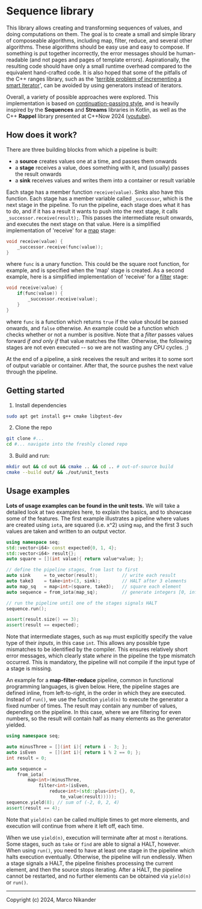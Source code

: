 # Sequence library

This library allows creating and transforming sequences of values, and doing computations on them.
The goal is to create a small and simple library of composeable algorithms, including map, filter, reduce, and several other algorithms.
These algorithms should be easy use and easy to compose.
If something is put together incorrectly, the error messages should be human-readable (and not pages and pages of template errors).
Aspirationally, the resulting code should have only a small runtime overhead compared to the equivalent hand-crafted code.
It is also hoped that some of the pitfalls of the C++ ranges library, such as the '[terrible problem of incrementing a smart iterator](https://www.fluentcpp.com/2019/02/12/the-terrible-problem-of-incrementing-a-smart-iterator/)', can be avoided by using generators instead of iterators.

Overall, a variety of possible approaches were explored.
This implementation is based on [continuation-passing style](https://en.wikipedia.org/wiki/Continuation-passing_style), and is heavily inspired by the **Sequences** and **Streams** libraries in Kotlin, as well as the C++ **Rappel** library presented at C++Now 2024 ([youtube](https://www.youtube.com/watch?v=itnyR9j8y6E)).

## How does it work?
There are three building blocks from which a pipeline is built:
- a **source** creates values one at a time, and passes them onwards
- a **stage** receives a value, does something with it, and (usually) passes the result onwards
- a **sink** receives values and writes them into a container or result variable

Each stage has a member function `receive(value)`.
Sinks also have this function.
Each stage has a member variable called `_successor`, which is the next stage in the pipeline.
To run the pipeline, each stage does what it has to do, and if it has a result it wants to push into the next stage, it calls `_successor.receive(result);`.
This passes the intermediate result onwards, and executes the next stage on that value.
Here is a simplified implementation of 'receive' for a [map](https://en.wikipedia.org/wiki/Map_(higher-order_function)) stage:
```cpp
void receive(value) {
    _successor.receive(func(value));
}
```
where `func` is a unary function.
This could be the square root function, for example, and is specified when the 'map' stage is created.
As a second example, here is a simplified implementation of 'receive' for a [filter](https://en.wikipedia.org/wiki/Filter_(higher-order_function)) stage:
```cpp
void receive(value) {
    if(func(value)) {
        _successor.receive(value);
    }
}
```
where `func` is a function which returns `true` if the value should be passed onwards, and `false` otherwise.
An example could be a function which checks whether or not a number is positive.
Note that a _filter_ passes values forward _if and only if_ that value matches the filter.
Otherwise, the following stages are not even executed -- so we are not wasting any CPU cycles. ;)

At the end of a pipeline, a sink receives the result and writes it to some sort of output variable or container.
After that, the source pushes the next value through the pipeline.

## Getting started

1. Install dependencies
```bash
sudo apt get install g++ cmake libgtest-dev
```

2. Clone the repo
```bash
git clone #...
cd #... navigate into the freshly cloned repo
```

3. Build and run:
```bash
mkdir out && cd out && cmake .. && cd .. # out-of-source build
cmake --build out/ && ./out/unit_tests
```

## Usage examples

**Lots of usage examples can be found in the unit tests.**
We will take a detailed look at two examples here, to explain the basics, and to showcase some of the features.
The first example illustrates a pipeline where values are created using `iota`, are squared (i.e. x^2) using `map`, and the first 3 such values are taken and written to an output vector.

```cpp
using namespace seq;
std::vector<i64> const expected{0, 1, 4};
std::vector<i64> result{};
auto square = [](int value){ return value*value; };

// define the pipeline stages, from last to first
auto sink     = to_vector(result);         // write each result
auto take3    = take<int>(3, sink);        // HALT after 3 elements
auto map_sq   = map<int>(square, take3);   // square each element
auto sequence = from_iota(map_sq);         // generate integers [0, inf)

// run the pipeline until one of the stages signals HALT
sequence.run();

assert(result.size() == 3);
assert(result == expected);
```

Note that intermediate stages, such as `map` must explicitly specify the value type of their _inputs_, in this case `int`.
This allows any possible type mismatches to be identified by the compiler.
This ensures relatively short error messages, which clearly state _where_ in the pipeline the type mismatch occurred.
This is mandatory, the pipeline will not compile if the input type of a stage is missing.

An example for a **map-filter-reduce** pipeline, common in functional programming languages, is given below.
Here, the pipeline stages are defined inline, from left-to-right, in the order in which they are executed.
Instead of `run()`, we use the function `yield(n)` to execute the generator a fixed number of times.
The result may contain any number of values, depending on the pipeline.
In this case, where we are filtering for even numbers, so the result will contain half as many elements as the generator yielded.

```cpp
using namespace seq;

auto minusThree = [](int i){ return i - 3; };
auto isEven     = [](int i){ return i % 2 == 0; };
int result = 0;

auto sequence =
    from_iota(
        map<int>(minusThree,
            filter<int>(isEven,
                reduce<int>(std::plus<int>{}, 0,
                    to_value(result)))));
sequence.yield(8); // sum of (-2, 0, 2, 4)
assert(result == 4);
```
Note that `yield(n)` can be called multiple times to get more elements, and execution will continue from where it left off, each time.

When we use `yield(n)`, execution will terminate after at most `n` iterations.
Some stages, such as `take` or `find` are able to signal a HALT, however.
When using `run()`, you need to have at least one stage in the pipeline which halts execution eventually.
Otherwise, the pipeline will run endlessly.
When a stage signals a HALT, the pipeline finishes processing the current element, and then the source stops iterating.
After a HALT, the pipeline cannot be restarted, and no further elements can be obtained via `yield(n)` or `run()`.

---
Copyright (c) 2024, Marco Nikander
